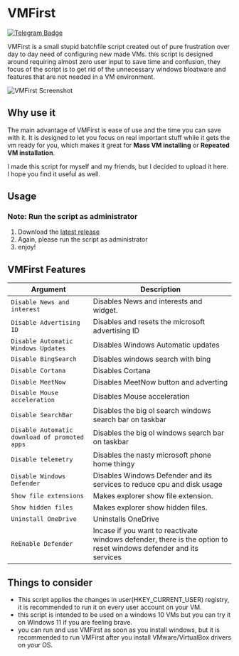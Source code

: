 # VMFirst

[![Telegram Badge](https://img.shields.io/badge/-HurbSquad-2ca5e0?style=flat&logo=telegram&logoColor=white&link=https://www.t.me/al1almasi)](https://www.t.me/HurbSquad)

VMFirst is a small stupid batchfile script created out of pure frustration over day to day need of configuring new made VMs. this script is designed around requiring almost zero user input to save time and confusion, they focus of the script is to get rid of the unnecessary windows bloatware and features that are not needed in a VM environment.

![VMFirst Screenshot](https://i.imgur.com/7iYThss.png)

## Why use it

The main advantage of VMFirst is ease of use and the time you can save with it. It is designed to let you focus on real important stuff while it gets the vm ready for you, which makes it great for **Mass VM installing** or **Repeated VM installation**.

I made this script for myself and my friends, but I decided to upload it here. I hope you find it useful as well.

## Usage
### Note: Run the script as administrator

1. Download the [latest release](https://github.com/ferixy/vmfirst/releases/)
2. Again, please run the script as administrator
3. enjoy!

## VMFirst Features


| Argument                  | Description                                                                              |
| ------------------------- | -----------------------------------------------------------------------                  |
| `Disable News and interest`     | Disables News and interests and widget.               |
| `Disable Advertising ID`                      | Disables and resets the microsoft advertising ID |
| `Disable Automatic Windows Updates`   | Disables Windows Automatic updates                                       |
| `Disable BingSearch` | Disables windows search with bing                                |
| `Disable Cortana`                 | Disables Cortana                                                             |
| `Disable MeetNow`     | Disables MeetNow button and adverting                                                                 |
| `Disable Mouse acceleration`       | Disables Mouse acceleration                                                              |
| `Disable SearchBar` | Disables the big ol search windows search bar on taskbar                                                         |
| `Disable Automatic download of promoted apps` | Disables the big ol windows search bar on taskbar                                                         | 
| `Disable telemetry` | Disables the nasty microsoft phone home thingy                                                        |
| `Disable Windows Defender` | Disables Windows Defender and its services to reduce cpu and disk usage                                                        |
| `Show file extensions ` | Makes explorer show file extension.                                                        |
| `Show hidden files` | Makes explorer show hidden files.                                                        |
| `Uninstall OneDrive` | Uninstalls OneDrive                                                        |
| `ReEnable Defender` | Incase if you want to reactivate windows defender, there is the option to reset windows defender and its services                                                        |


## Things to consider

- This script applies the changes in user(HKEY_CURRENT_USER) registry, it is recommended to run it on every user account on your VM.
- this script is intended to be used on a windows 10 VMs but you can try it on Windows 11 if you are feeling brave.
- you can run and use VMFirst as soon as you install windows, but it is recommended to run VMFirst after you install VMware/VirtualBox drivers on your OS.